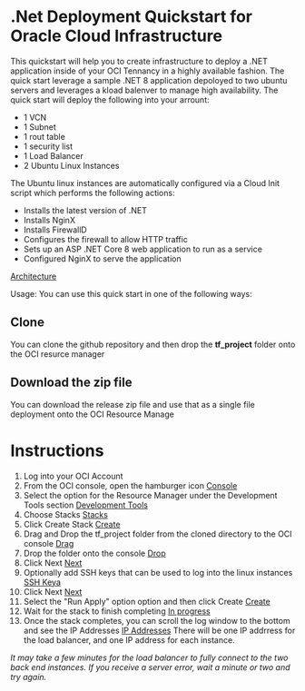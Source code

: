 # .Net Deployment Quickstart for Oracle Cloud Infrastructure

This quickstart will help you to create infrastructure to deploy a .NET application inside of your OCI Tennancy in a highly available fashion. The quick start leverage a sample .NET 8 application depoloyed to two ubuntu servers and leverages a kload balenver to manage high availability.  The quick start will deploy the following into your arrount:

* 1 VCN
* 1 Subnet
* 1 rout table
* 1 security list
* 1 Load Balancer
* 2 Ubuntu Linux Instances

The Ubuntu linux instances are automatically configured via a Cloud Init script which performs the following actions:

* Installs the latest version of .NET
* Installs NginX 
* Installs FirewallD
* Configures the firewall to allow HTTP traffic
* Sets up an ASP .NET Core 8 web application to run as a service
* Configured NginX to serve the application

[Architecture](img/architecture-diagram.png)

Usage:
You can use this quick start in one of the following ways:

## Clone
You can clone the github repository and then drop the **tf_project** folder onto the OCI resurce manager

## Download the zip file
You can download the release zip file and use that as a single file deployment onto the OCI Resource Manage

# Instructions

1. Log into your OCI Account
1. From the OCI console, open the hamburger icon
[Console](img/001.png)
1. Select the option for the Resource Manager under the Development Tools section
[Development Tools](img/002.png)
1. Choose Stacks
[Stacks](img/003.png)
1. Click Create Stack
[Create](img/004.png)
1. Drag and Drop the tf_project folder from the cloned directory to the OCI console
[Drag](img/005.png)
1. Drop the folder onto the console
[Drop](img/006.png)
1. Click Next
[Next](img/007.png)
1. Optionally add SSH keys that can be used to log into the linux instances
[SSH Keya](img/008.png)
1. Click Next
[Next](img/007.png)
1. Select the "Run Apply" option option and then click Create
[Create](img/009.png)
1. Wait for the stack to finish completing
[In progress](img/010.png)
1. Once the stack completes, you can scroll the log window to the bottom and see the IP Addresses
[IP Addresses](img/011.png)
There will be one IP addrress for the load balancer, and one IP address for each instance.

*It may take a few minutes for the load balancer to fully connect to the two back end instances. If you receive a server error, wait a minute or two and try again.*






